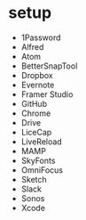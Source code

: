 # setup

* 1Password
* Alfred
* Atom
* BetterSnapTool
* Dropbox
* Evernote
* Framer Studio
* GitHub
* Chrome
* Drive
* LiceCap
* LiveReload
* MAMP
* SkyFonts
* OmniFocus
* Sketch
* Slack
* Sonos
* Xcode

